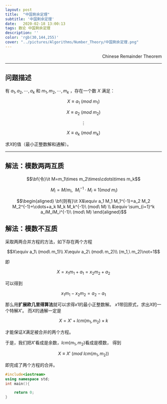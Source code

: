 ```yaml
---
layout: post
title:  "中国剩余定理"
subtitle: '中国剩余定理'
date:   2020-02-18 13:00:13
tags: 数论 中国剩余定理 
description: ''
color: 'rgb(30,144,255)'
cover: "../pictures/Algorithms/Number_Theory/中国剩余定理.png"
---
```


<p align="right"> Chinese Remainder Theorem </p>

----------

## **问题描述**
有 $a_1,a_2,\cdots,a_k$ 和 $m_1,m_2,\cdots,m_k$ ，存在一个数 $X$ 满足：

$$X\equiv a_1\ (mod\ m_1)$$

$$X\equiv a_2\ (mod\ m_2)$$

$$\vdots$$

$$X\equiv a_k\ (mod\ m_k)$$

求$X$的值（最小正整数解和通解）。

----------


## **解法：模数两两互质**

$$\bf{令}\it M=m_1\times m_2\times\cdots\times m_k$$

$$\ M_i=M/m_i,\ \ M_i^{-1} \cdot M_i\equiv 1(mod\ m_i)$$

$$\begin{aligned}
\bf{则有}\it X&\equiv a_1 M_1 M_1^{-1}+a_2 M_2 M_2^{-1}+\cdots+a_k M_k M_k^{-1}\ (mod\ M) \\
&\equiv \sum_{i=1}^k a_iM_iM_i^{-1}\ (mod\ M)
\end{aligned}$$ 

## **解法：模数不互质**
采取两两合并方程的方法，如下存在两个方程

$$X\equiv a_1\ (mod\ m_1)\\
X\equiv a_2\ (mod\ m_2)\\
(m_1,\ m_2)\not=1$$

即

$$X=x_1m_1+a_1=x_2m_2+a_2$$

可以得到

$$x_1m_1-x_2m_2=a_2-a_1$$

那么用**扩展欧几里得算法**就可以求得$x1$的最小正整数解。
$x1$带回原式，求出$X$的一个特解$X'$。
而$X$的通解一定是

$$X=X'+lcm(m_1,m_2)\times k$$

才能保证$X$满足被合并的两个方程。

于是，我们把$X'$看成是余数，$lcm(m_1,m_2)$看成是模数，
得到

$$X\equiv X'\ (mod\ lcm(m_1,m_2))$$

即完成了两个方程的合并。

```cpp
#include<iostream>
using namespace std;
int main(){

    return 0;
}
```